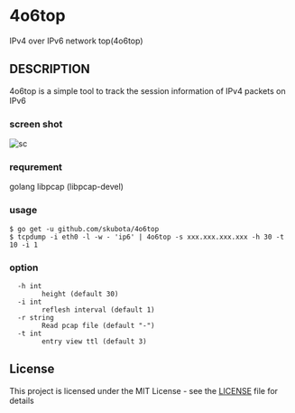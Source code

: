 # 4o6top

IPv4 over IPv6 network top(4o6top)

## DESCRIPTION

4o6top is a simple tool to track the session information of IPv4 packets on IPv6

### screen shot
![sc](https://github.com/skubota/4o6top/raw/master/media/4o6top.png)

### requrement

 golang
 libpcap (libpcap-devel)

### usage

	$ go get -u github.com/skubota/4o6top
	$ tcpdump -i eth0 -l -w - 'ip6' | 4o6top -s xxx.xxx.xxx.xxx -h 30 -t 10 -i 1

### option

```
  -h int
    	height (default 30)
  -i int
    	reflesh interval (default 1)
  -r string
    	Read pcap file (default "-")
  -t int
    	entry view ttl (default 3)
```

## License

This project is licensed under the MIT License - see the [LICENSE](LICENSE) file for details
